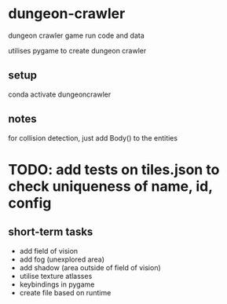 # dungeon-crawler
dungeon crawler game run code and data

utilises pygame to create dungeon crawler

## setup

conda activate dungeoncrawler

## notes

for collision detection, just add Body() to the entities


# TODO: add tests on tiles.json to check uniqueness of name, id, config

## short-term tasks
- add field of vision
- add fog (unexplored area)
- add shadow (area outside of field of vision)
- utilise texture atlasses
- keybindings in pygame
- create file based on runtime